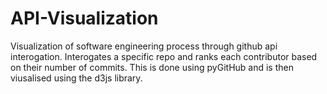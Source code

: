 # API-Visualization
Visualization of software engineering process through github api interogation.
Interogates a specific repo and ranks each contributor based on their number of commits.
This is done using pyGitHub and is then viusalised using the d3js library.
